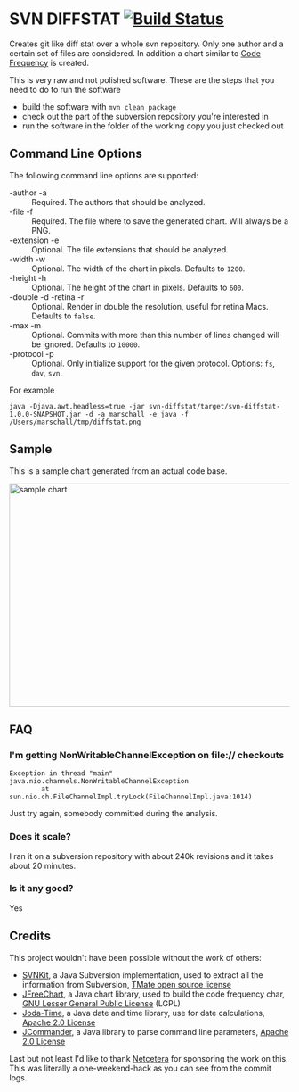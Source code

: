 SVN DIFFSTAT [![Build Status](https://secure.travis-ci.org/marschall/svn-diffstat.png?branch=master)](https://travis-ci.org/marschall/svn-diffstat)
============
Creates git like diff stat over a whole svn repository. Only one author and a certain set of files are considered. In addition a chart similar to [Code Frequency](https://github.com/blog/1093-introducing-the-new-github-graphs) is created.

This is very raw and not polished software. These are the steps that you need to do to run the software
* build the software with <code>mvn clean package</code>
* check out the part of the subversion repository you're interested in
* run the software in the folder of the working copy you just checked out

Command Line Options
--------------------
The following command line options are supported:
<dl>
	<dt>-author -a</dt>
	<dd>Required. The authors that should be analyzed.</dd>
	<dt>-file -f</dt>
	<dd>Required. The file where to save the generated chart. Will always be a PNG.</dd>
	<dt>-extension -e</dt>
	<dd>Optional. The file extensions that should be analyzed.</dd>
	<dt>-width -w</dt>
	<dd>Optional. The width of the chart in pixels. Defaults to <code>1200</code>.</dd>
	<dt>-height -h</dt>
	<dd>Optional. The height of the chart in pixels. Defaults to <code>600</code>.</dd>
	<dt>-double -d -retina -r</dt>
	<dd>Optional. Render in double the resolution, useful for retina Macs. Defaults to <code>false</code>.</dd>
	<dt>-max -m</dt>
	<dd>Optional. Commits with more than this number of lines changed will be ignored. Defaults to <code>10000</code>.</dd>
	<dt>-protocol -p</dt>
	<dd>Optional. Only initialize support for the given protocol. Options: <code>fs</code>, <code>dav</code>, <code>svn</code>.</dd>
</dl>

For example

    java -Djava.awt.headless=true -jar svn-diffstat/target/svn-diffstat-1.0.0-SNAPSHOT.jar -d -a marschall -e java -f /Users/marschall/tmp/diffstat.png

Sample
------
This is a sample chart generated from an actual code base.

<img src="https://raw.github.com/marschall/svn-diffstat/master/src/site/sample.png" width="800" height="400" alt="sample chart"/>
    
FAQ
---

### I'm getting NonWritableChannelException on file:// checkouts
```
Exception in thread "main" java.nio.channels.NonWritableChannelException
        at sun.nio.ch.FileChannelImpl.tryLock(FileChannelImpl.java:1014)
```
Just try again, somebody committed during the analysis.

### Does it scale?
I ran it on a subversion repository with about 240k revisions and it takes about 20 minutes.

### Is it any good?
Yes

Credits
-------
This project wouldn't have been possible without the work of others:
* [SVNKit](http://svnkit.com/), a Java Subversion implementation, used to extract all the information from Subversion, [TMate open source license](http://svnkit.com/license.html)
* [JFreeChart](http://www.jfree.org/jfreechart/), a Java chart library, used to build the code frequency char, [GNU Lesser General Public License](http://www.gnu.org/licenses/lgpl.html) (LGPL)
* [Joda-Time](http://joda-time.sourceforge.net), a Java date and time library, use for date calculations, [Apache 2.0 License](http://joda-time.sourceforge.net/license.html)
* [JCommander](http://jcommander.org), a Java library to parse command line parameters, [Apache 2.0 License](https://github.com/cbeust/jcommander/blob/master/license.txt)

Last but not least I'd like to thank [Netcetera](https://github.com/netceteragroup) for sponsoring the work on this. This was literally a one-weekend-hack as you can see from the commit logs.

